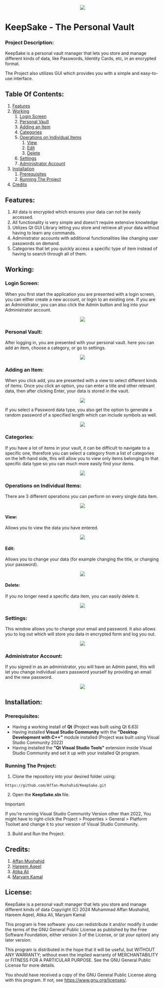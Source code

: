 <p align="center">
  <img src="Resources/KeepSake_New_Full.png">
</p>

# KeepSake - The Personal Vault
### Project Description:
KeepSake is a personal vault manager that lets you store and manage different kinds of data, like Passwords, Identity Cards, etc, in an encrypted format.

The Project also utilizes GUI which provides you with a simple and easy-to-use interface.
 
## Table Of Contents:
1. [Features](#features)
2. [Working](#working)
    1. [Login Screen](#login-screen)
    2. [Personal Vault](#personal-vault)
    3. [Adding an Item](#adding-an-item)
    4. [Categories](#categories)
    5. [Operations on Individual Items](#operations-on-individual-items)
        1. [View](#view)
        2. [Edit](#edit)
        3. [Delete](#delete)
    6. [Settings](#settings)
    7. [Administrator Account](#administrator-account)
3. [Installation](#installation)
    1. [Prerequisites](#prerequisites)
    2. [Running The Project](#running-the-project)
4. [Credits](#credits)

## Features:
1) All data is encrypted which ensures your data can not be easily accessed.
2) All functionality is very simple and doesn't require extensive knowledge
3) Utilizes Qt GUI Library letting you store and retrieve all your data without having to learn any commands.
4) Administrator accounts with additional functionalities like changing user passwords on demand.
5) Categories that let you quickly access a specific type of item instead of having to search through all of them.

## Working:
### Login Screen:
When you first start the application you are presented with a login screen, you can either create a new account, or login to an existing one. If you are an Administrator, you can also click the Admin button and log into your Administrator account.

<p align="center">
  <img src="Resources/KeepSake_Login.png">
</p>

### Personal Vault:
After logging in, you are presented with your personal vault. here you can add an item, choose a category, or go to settings.

<p align="center">
  <img src="Resources/Personal_Vault.png">
</p>

### Adding an Item:
When you click add, you are presented with a view to select different kinds of items. Once you click an option, you can enter a title and other relevant data, then after clicking Enter, your data is stored in the vault.

<p align="center">
  <img src="Resources/Add_Item.png">
</p>

If you select a Password data type, you also get the option to generate a random password of a specified length which can include symbols as well.

<p align="center">
  <img src="Resources/Add_Password.png">
</p>

### Categories:
If you have a lot of items in your vault, it can be difficult to navigate to a specific one, therefore you can select a category from a list of categories on the left-hand side, this will allow you to view only items belonging to that specific data type so you can much more easily find your items.

<p align="center">
  <img src="Resources/Categories.png">
</p>

### Operations on Individual Items:
There are 3 different operations you can perform on every single data item.

<p align="center">
  <img src="Resources/Items.png">
</p>

#### View:
Allows you to view the data you have entered.

<p align="center">
  <img src="Resources/View.png">
</p>

#### Edit:
Allows you to change your data (for example changing the title, or changing your password).

<p align="center">
  <img src="Resources/Edit.png">
</p>

#### Delete:
If you no longer need a specific data item, you can easily delete it.

<p align="center">
  <img src="Resources/Delete.png">
</p>

### Settings:
This window allows you to change your email and password. It also allows you to log out which will store you data in encrypted form and log you out.

<p align="center">
  <img src="Resources/Settings.png">
</p>

### Administrator Account:
If you signed in as an administrator, you will have an Admin panel, this will let you change individual users password yourself by providing an email and the new password.

<p align="center">
  <img src="Resources/Administrator_Panel.png">
</p>

## Installation:

### Prerequisites:
- Having a working install of **Qt** (Project was built using Qt 6.63)
- Having installed **Visual Studio Community** with the **"Desktop Development with C++"** module installed (Project was built using Visual Studio Community 2022)
- Having installed the **"Qt Visual Studio Tools"** extension inside Visual Studio Community and set it up with your installed Qt program.

### Running The Project:
1. Clone the repository into your desired folder using:
```
https://github.com/Affan-Mushahid/KeepSake.git
```

2. Open the **KeepSake.sln** file.
> [!Important]
> If you're running Visual Studio Community Version other than 2022, You might have to right-click the Project > Properties > General > Platform Toolset and change it to your version of Visual Studio Community.
3. Build and Run the Project.

## Credits:
1. [Affan Mushahid](https://github.com/Affan-Mushahid)
2. [Hareem Aqeel](https://github.com/hareem-aqeel)
3. [Atika Ali](https://github.com/atika-ali)
4. [Maryam Kamal](https://github.com/maryam01k)

## License:
KeepSake is a personal vault manager that lets you store and manage different kinds of data
Copyright (C) 2024 Muhammad Affan Mushahid, Hareem Aqeel, Atika Ali, Maryam Kamal

This program is free software: you can redistribute it and/or modify
it under the terms of the GNU General Public License as published by
the Free Software Foundation, either version 3 of the License, or
(at your option) any later version.

This program is distributed in the hope that it will be useful,
but WITHOUT ANY WARRANTY; without even the implied warranty of
MERCHANTABILITY or FITNESS FOR A PARTICULAR PURPOSE.  See the
GNU General Public License for more details.

You should have received a copy of the GNU General Public License
along with this program.  If not, see <https://www.gnu.org/licenses/>.
